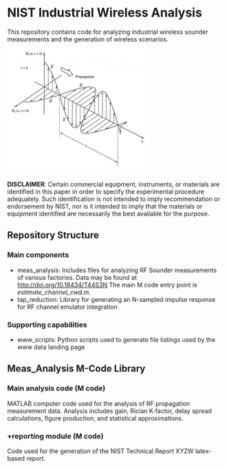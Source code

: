 # NIST Industrial Wireless Analysis
This repository contains code for analyzing industrial wireless sounder measurements
and the generation of wireless scenarios.

![EM Wave](images/EMwave.jpg)

**DISCLAIMER**: Certain commercial equipment, instruments, or materials are identified in this paper in order to specify the experimental procedure adequately. Such identification is not intended to imply recommendation or endorsement by NIST, nor is it intended to imply that the materials or equipment identified are necessarily the best available for the purpose.

## Repository Structure
### Main components
* meas_analysis:    Includes files for analyzing RF Sounder measurements of various factories. 
Data may be found at http://doi.org/10.18434/T44S3N
The main M code entry point is *estimate_channel_cwd.m*.
* tap_reduction:    Library for generating an N-sampled impulse response for RF channel emulator integration

### Supporting capabilities
* www_scripts:      Python scripts used to generate file listings used by the www data landing page

## Meas_Analysis M-Code Library
### Main analysis code (M code)
MATLAB computer code used for the analysis of RF propagation measurement data.  Analysis includes gain, Rician K-factor, delay spread calculations, figure production, and statistical approximations.

### +reporting module (M code)
Code used for the generation of the NIST Technical Report XYZW latex-based report.



